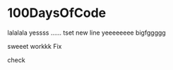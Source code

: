 # 100DaysOfCode

lalalala
yessss
......
tset
new line
yeeeeeeee
bigfggggg

sweeet
workkk
Fix


check
